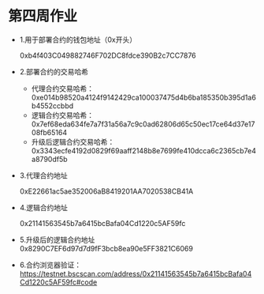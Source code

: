 # 第四周作业

* 1.用于部署合约的钱包地址（0x开头）

    0xb4f403C049882746F702DC8fdce390B2c7CC7876


* 2.部署合约的交易哈希

  * 代理合约交易哈希：0xe014b98520a4124f9142429ca100037475d4b6ba185350b395d1a6b4552ccbbd
  * 逻辑合约交易哈希：0x7ef68eda634fe7a7f31a56a7c9c0ad62806d65c50ec17ce64d37e1708fb65164
  * 升级后逻辑合约交易哈希：0x3343ecfe4192d0829f69aaff2148b8e7699fe410dcca6c2365cb7e4a8790df5b
* 3.代理合约地址

    0xE22661ac5ae352006aB8419201AA7020538CB41A


* 4.逻辑合约地址

    0x21141563545b7a6415bcBafa04Cd1220c5AF59fc


* 5.升级后的逻辑合约地址
  0x8290C7EF6d97d7d9fF3bcb8ea90e5FF3821C6069
* 6.合约浏览器验证：	https://testnet.bscscan.com/address/0x21141563545b7a6415bcBafa04Cd1220c5AF59fc#code
